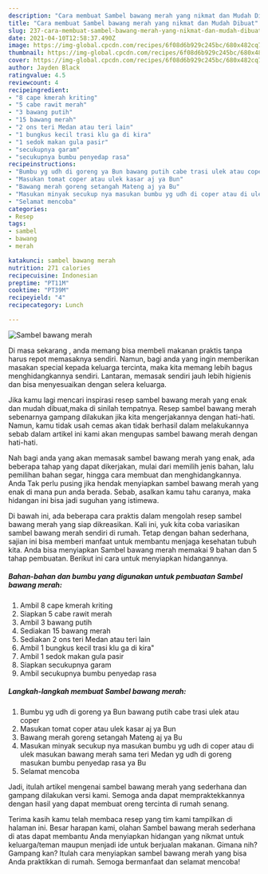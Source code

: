 ```yaml
---
description: "Cara membuat Sambel bawang merah yang nikmat dan Mudah Dibuat"
title: "Cara membuat Sambel bawang merah yang nikmat dan Mudah Dibuat"
slug: 237-cara-membuat-sambel-bawang-merah-yang-nikmat-dan-mudah-dibuat
date: 2021-04-10T12:58:37.490Z
image: https://img-global.cpcdn.com/recipes/6f08d6b929c245bc/680x482cq70/sambel-bawang-merah-foto-resep-utama.jpg
thumbnail: https://img-global.cpcdn.com/recipes/6f08d6b929c245bc/680x482cq70/sambel-bawang-merah-foto-resep-utama.jpg
cover: https://img-global.cpcdn.com/recipes/6f08d6b929c245bc/680x482cq70/sambel-bawang-merah-foto-resep-utama.jpg
author: Jayden Black
ratingvalue: 4.5
reviewcount: 4
recipeingredient:
- "8 cape kmerah kriting"
- "5 cabe rawit merah"
- "3 bawang putih"
- "15 bawang merah"
- "2 ons teri Medan atau teri lain"
- "1 bungkus kecil trasi klu ga di kira"
- "1 sedok makan gula pasir"
- "secukupnya garam"
- "secukupnya bumbu penyedap rasa"
recipeinstructions:
- "Bumbu yg udh di goreng ya Bun bawang putih cabe trasi ulek atau coper"
- "Masukan tomat coper atau ulek kasar aj ya Bun"
- "Bawang merah goreng setangah Mateng aj ya Bu"
- "Masukan minyak secukup nya masukan bumbu yg udh di coper atau di ulek masukan bawang merah sama teri Medan yg udh di goreng masukan bumbu penyedap rasa ya Bu"
- "Selamat mencoba"
categories:
- Resep
tags:
- sambel
- bawang
- merah

katakunci: sambel bawang merah 
nutrition: 271 calories
recipecuisine: Indonesian
preptime: "PT11M"
cooktime: "PT39M"
recipeyield: "4"
recipecategory: Lunch

---
```



![Sambel bawang merah](https://img-global.cpcdn.com/recipes/6f08d6b929c245bc/680x482cq70/sambel-bawang-merah-foto-resep-utama.jpg)

Di masa  sekarang , anda memang bisa membeli makanan praktis tanpa harus repot memasaknya sendiri. Namun, bagi anda yang ingin memberikan masakan special kepada keluarga tercinta, maka kita memang lebih bagus menghidangkannya sendiri. Lantaran, memasak sendiri jauh lebih higienis dan bisa menyesuaikan dengan selera keluarga.

Jika kamu lagi mencari inspirasi resep sambel bawang merah yang enak dan mudah dibuat,maka di sinilah tempatnya. Resep sambel bawang merah  sebenarnya gampang dilakukan jika kita mengerjakannya dengan hati-hati. Namun, kamu tidak usah cemas akan tidak berhasil dalam melakukannya 
sebab dalam artikel ini kami akan mengupas sambel bawang merah dengan hati-hati.  



Nah bagi anda yang akan memasak sambel bawang merah yang enak, ada beberapa tahap yang dapat dikerjakan, mulai dari memilih jenis bahan, lalu pemilihan bahan segar, hingga cara membuat dan menghidangkannya. Anda Tak perlu pusing jika hendak menyiapkan sambel bawang merah yang enak di mana pun anda berada. Sebab, asalkan kamu  tahu caranya, maka hidangan ini bisa jadi suguhan yang istimewa.

Di bawah ini, ada beberapa cara praktis  dalam mengolah resep sambel bawang merah yang siap dikreasikan. Kali ini, yuk kita coba variasikan sambel bawang merah sendiri di rumah. Tetap dengan bahan sederhana, sajian ini bisa memberi manfaat untuk membantu menjaga kesehatan tubuh kita. Anda bisa menyiapkan Sambel bawang merah memakai 9 bahan dan 5 tahap pembuatan. Berikut ini cara untuk menyiapkan hidangannya.

<!--inarticleads1-->

##### Bahan-bahan dan bumbu yang digunakan untuk pembuatan Sambel bawang merah:

1. Ambil 8 cape kmerah kriting
1. Siapkan 5 cabe rawit merah
1. Ambil 3 bawang putih
1. Sediakan 15 bawang merah
1. Sediakan 2 ons teri Medan atau teri lain
1. Ambil 1 bungkus kecil trasi klu ga di kira&#34;
1. Ambil 1 sedok makan gula pasir
1. Siapkan secukupnya garam
1. Ambil secukupnya bumbu penyedap rasa




<!--inarticleads2-->

##### Langkah-langkah membuat Sambel bawang merah:

1. Bumbu yg udh di goreng ya Bun bawang putih cabe trasi ulek atau coper
1. Masukan tomat coper atau ulek kasar aj ya Bun
1. Bawang merah goreng setangah Mateng aj ya Bu
1. Masukan minyak secukup nya masukan bumbu yg udh di coper atau di ulek masukan bawang merah sama teri Medan yg udh di goreng masukan bumbu penyedap rasa ya Bu
1. Selamat mencoba




Jadi, itulah artikel mengenai  sambel bawang merah  yang sederhana dan gampang dilakukan versi kami. Semoga anda dapat mempraktekkannya dengan hasil yang dapat membuat oreng tercinta di rumah senang. 

Terima kasih kamu telah membaca resep yang tim kami tampilkan di halaman ini. Besar harapan kami, olahan  Sambel bawang merah sederhana di atas dapat membantu Anda menyiapkan hidangan yang nikmat untuk keluarga/teman maupun menjadi ide untuk berjualan makanan. Gimana nih? Gampang kan? Itulah cara menyiapkan sambel bawang merah yang bisa Anda praktikkan di rumah. Semoga bermanfaat dan selamat mencoba!

